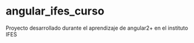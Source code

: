 # angular_ifes_curso
Proyecto desarrollado durante el aprendizaje de angular2+ en el instituto IFES
